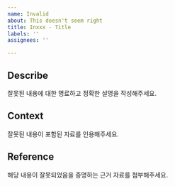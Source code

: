 ```yaml
---
name: Invalid
about: This doesn't seem right
title: Inxxx - Title
labels: ''
assignees: ''

---
```


## Describe

잘못된 내용에 대한 명료하고 정확한 설명을 작성해주세요.

## Context

잘못된 내용이 포함된 자료를 인용해주세요.    

## Reference

해당 내용이 잘못되었음을 증명하는 근거 자료를 첨부해주세요.
